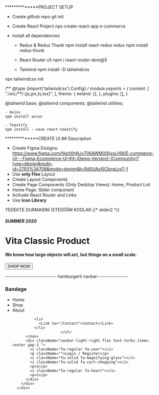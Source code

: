 **************PROJECT SETUP

- Create github repo
git init

- Create React Project
npx create-react-app e-commerce

- Install all dependencies

    - Redux & Redux Thunk
    npm install react-redux redux
    npm install redux-thunk

    - React Router v5
    npm i react-router-dom@5

    - Tailwind
npm install -D tailwindcss

npx tailwindcss init 

/** @type {import('tailwindcss').Config} */
module.exports = {
  content: [
    "./src/**/*.{js,jsx,ts,tsx}",
  ],
  theme: {
    extend: {},
  },
  plugins: [],
}  

@tailwind base;
@tailwind components;
@tailwind utilities;

    - Axios
    npm install axios

    - Toastify
    npm install --save react-toastify

**************CREATE UI
    ## Description

- Create Figma Designs: https://www.figma.com/file/tXhNJv706AWM0lXlyxLH9l/E-commerce-UI---Figma-Ecommerce-UI-Kit-(Demo-Version)-(Community)?type=design&node-id=2793%3A708&mode=design&t=RdSUAxl5CbngLvsT-1
- Use **only Flex** Layout
- Create Layout Components
- Create Page Components (Only Desktop Views): Home, Product List
- Home Page: Slider component
- Activate React Router and Links
- Use **Icon Library**


YEDEKTE DURMASINI İSTEDİĞİM KODLAR
      {/* slider2 */}
      <div className="slider-area bg-carousel2 min-h-[716px] ">
        <div className="container text-white flex flex-col justify-center gap-4 p-[10%] max-w-[1440px] ">
          <h5 className="font-bold">SUMMER 2020</h5>
          <h1 className="font-bold">Vita Classic Product</h1>
          <h4 className="">
            We know how large objects will act, but things on a small scale.
          </h4>
          <div>
            <button className="rounded bg-green text-lg font-bold px-5 py-2 ">
              SHOP NOW
            </button>
          </div>
        </div>
      </div>

-------------------------- hamburgerli navbar----------------
      <div className="navbar-light flex justify-center">
        <div className="container flex flex-grow justify-between items-center min-h-[58px] max-w-[1440px]">
          <div className="navbar-light-left text-darkblue font-bold flex gap-2">
            <h3>Bandage</h3>
          </div>
          <nav className="navbar-light-middle text-darkblue items-center gap-2  ">
            <ul className="flex gap-2">
              <li>
                <Link to="/">Home</Link>
              </li>
              <li>
                <Link to="/ProductList">Shop</Link>
              </li>
              <i className="fa-solid fa-chevron-down fa-sm self-center"></i>
              <li>
                <Link to="/About">About</Link>
              </li>

              <li>
                <Link to="/Contact">Contact</Link>
              </li>
                          </ul>
          </nav>
          <div className="navbar-light-right flex text-turku items-center gap-3 ">
            <i className="fa-regular fa-user"></i>
            <p className="">Login / Register</p>
            <i className="fa-solid fa-magnifying-glass"></i>
            <i className="fa-solid fa-cart-shopping"></i>
            <p>1</p>
            <i className="fa-regular fa-heart"></i>
            <p>1</p>
          </div>
        </div>
      </div>